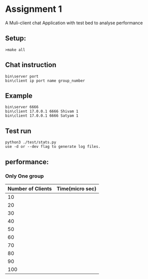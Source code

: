 # Assignment 1
A Muli-client chat Application with test bed to analyse performance

## Setup:
```
>make all
```

## Chat instruction
```
bin\server port
bin\client ip port name group_number

```

## Example
```
bin\server 6666
bin\client 17.0.0.1 6666 Shivam 1
bin\client 17.0.0.1 6666 Satyam 1
```
## Test run
```
python3 ./test/stats.py
use -d or --dev flag to generate log files.
 ```

## performance:

### Only One group

|Number of Clients| Time(micro sec)|
|----------------- | -----|
|10| |[240.385714]|
|20| |[228.330000]|
|30| |[221.181818]|
|40| |[291.465333]|
|50| ||[203.793636]|
|60| |[194.106000]|
|70| |[207.119474]|
|80| |[198.786875]|
|90| |[339.205600]|
|100| |[200.555263]|
